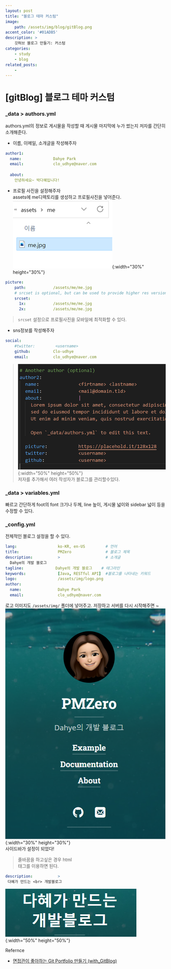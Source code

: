 ```yaml
---
layout: post
title: "블로그 테마 커스텀"
image: 
    path: /assets/img/blog/gitBlog.png
accent_color: '#01ADB5'
description: >
    깃허브 블로그 만들기: 커스텀
categories:
    - study
    - blog
related_posts:    
    -    
---
```

# [gitBlog] 블로그 테마 커스텀

### _data > authors.yml
authors.yml의 정보로 게시물을 작성할 때 게시물 마지막에 누가 썼는지 저자를 간단히 소개해준다.

- 이름, 이메일, 소개글을 작성해주자   
```yml
author1:
  name:              Dahye Park
  email:             clo_udhye@naver.com

  about:             
    안녕하세요~ 박다혜입니다!
```

- 프로필 사진을 설정해주자   
assets에 me디렉토리를 생성하고 프로필사진을 넣어준다.   
![저자](/assets/img/blog/authors2.png){:width="30%" height="30%"}    

```yml
picture:
    path:            /assets/me/me.jpg
    # srcset is optional, but can be used to provide higher res versions for retina displays
    srcset:
      1x:            /assets/me/me.jpg
      2x:            /assets/me/me.jpg
```
> `srcset` 설정으로 프로필사진을 모바일에 최적화할 수 있다. 

- sns정보를 작성해주자   

```yml
social:
    #twitter:         <username>
    github:          Clo-udhye
    email:           clo_udhye@naver.com
```
> ![다른저자](/assets/img/blog/authors1.png){:width="50%" height="50%"}   
 저자를 추가해서 여러 작성자가 블로그를 관리할수있다. 

### _data > variables.yml 
빠르고 간단하게 foot의 font 크기나 두께, line 높이, 게시물 넓이와 sidebar 넓이 등을 수정할 수 있다.

### _config.yml
전체적인 블로그 설정을 할 수 있다. 
```yml
lang:                  ko-KR, en-US         # 언어
title:                 PMZero               # 블로그 제목
description:           >                    # 소개글
  Dahye의 개발 블로그
tagline:              Dahye의 개발 블로그    # 태그라인
keywords:              [Java, RESTful API]  #블로그를 나타내는 키워드
logo:                  /assets/img/logo.png
author:
  name:                Dahye Park
  email:               clo_udhye@naver.com
```
로고 이미지도 `/assets/img/` 폴더에 넣어주고. 저장하고 서버를 다시 시작해주면 ~    
![로고](/assets/img/blog/config1.png){:width="30%" height="30%"}       
사이드바가 설정이 되었다!


> 줄바꿈을 하고싶은 경우 html <br>태그를 이용하면 된다.
 ```yml
 description:           >                    
  다혜가 만드는 <br> 개발블로그
 ```
 ![긴제목](/assets/img/blog/config3.png){:width="50%" height="50%"}  

Refernce
- [면접관이 좋아하는 Git Portfolio 만들기 (with_GitBlog)](https://projectlion.io/courses/technology/gitblog)